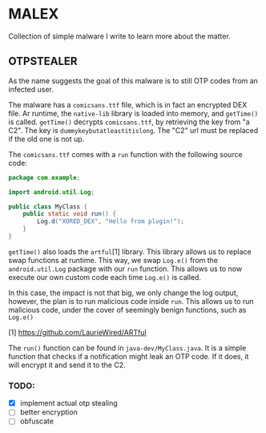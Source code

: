 # MALEX

Collection of simple malware I write to learn more about the matter.

## OTPSTEALER

As the name suggests the goal of this malware is to still OTP codes from an infected user.

The malware has a `comicsans.ttf` file, which is in fact an encrypted DEX file.
Ar runtime, the `native-lib` library is loaded into memory, and `getTime()` is called.
`getTime()` decrypts `comicsans.ttf`, by retrieving the key from "a C2".
The key is `dummykeybutatleastitislong`.
The "C2" url must be replaced if the old one is not up.

The `comicsans.ttf` comes with a `run` function with the following source code:

```java
package com.example;

import android.util.Log;

public class MyClass {
    public static void run() {
        Log.d("XORED_DEX", "Hello from plugin!");
    }
}
```

`getTime()` also loads the `artful`[1] library.
This library allows us to replace swap functions at runtime.
This way, we swap `Log.e()` from the `android.util.Log` package with our `run` function.
This allows us to now execute our own custom code each time `Log.e()` is called.

In this case, the impact is not that big, we only change the log output, however, the plan is to run malicious code inside `run`.
This allows us to run malicious code, under the cover of seemingly benign functions, such as `Log.e()`

[1] https://github.com/LaurieWired/ARTful

The `run()` function can be found in `java-dev/MyClass.java`.
It is a simple function that checks if a notification might leak an OTP code.
If it does, it will encrypt it and send it to the C2.

### TODO:
- [x] implement actual otp stealing
- [ ] better encryption
- [ ] obfuscate
